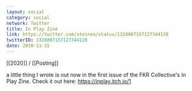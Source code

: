 ```yaml
---
layout: social
category: social
network: Twitter
title: In Play Zine
link: https://twitter.com/steinea/status/1328087157127344128
twitterID: 1328087157127344128
date: 2020-11-15
---
```


[[2020]] / [[Posting]]

a little thing I wrote is out now in the first issue of the FKR Collective's In Play Zine. Check it out here: <https://inplay.itch.io/1>
